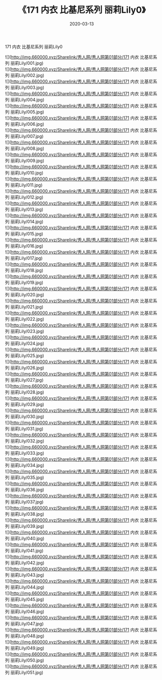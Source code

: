 ﻿---
layout: post
title:  《171 内衣 比基尼系列 丽莉Lily0》
date:   2020-03-13
img: http://img.660000.xyz/Sharelink/秀人网/秀人网第01部分/171 内衣 比基尼系列 丽莉Lily0/000.jpg
categories: [美女, 清纯, 唯美]
---

171 内衣 比基尼系列 丽莉Lily0

  ![](http://img.660000.xyz/Sharelink/秀人网/秀人网第01部分/171 内衣 比基尼系列 丽莉Lily/001.jpg) <br> ![](http://img.660000.xyz/Sharelink/秀人网/秀人网第01部分/171 内衣 比基尼系列 丽莉Lily/002.jpg) <br> ![](http://img.660000.xyz/Sharelink/秀人网/秀人网第01部分/171 内衣 比基尼系列 丽莉Lily/003.jpg) <br> ![](http://img.660000.xyz/Sharelink/秀人网/秀人网第01部分/171 内衣 比基尼系列 丽莉Lily/004.jpg) <br> ![](http://img.660000.xyz/Sharelink/秀人网/秀人网第01部分/171 内衣 比基尼系列 丽莉Lily/005.jpg) <br> ![](http://img.660000.xyz/Sharelink/秀人网/秀人网第01部分/171 内衣 比基尼系列 丽莉Lily/006.jpg) <br> ![](http://img.660000.xyz/Sharelink/秀人网/秀人网第01部分/171 内衣 比基尼系列 丽莉Lily/007.jpg) <br> ![](http://img.660000.xyz/Sharelink/秀人网/秀人网第01部分/171 内衣 比基尼系列 丽莉Lily/008.jpg) <br> ![](http://img.660000.xyz/Sharelink/秀人网/秀人网第01部分/171 内衣 比基尼系列 丽莉Lily/009.jpg) <br> ![](http://img.660000.xyz/Sharelink/秀人网/秀人网第01部分/171 内衣 比基尼系列 丽莉Lily/010.jpg) <br> ![](http://img.660000.xyz/Sharelink/秀人网/秀人网第01部分/171 内衣 比基尼系列 丽莉Lily/011.jpg) <br> ![](http://img.660000.xyz/Sharelink/秀人网/秀人网第01部分/171 内衣 比基尼系列 丽莉Lily/012.jpg) <br> ![](http://img.660000.xyz/Sharelink/秀人网/秀人网第01部分/171 内衣 比基尼系列 丽莉Lily/013.jpg) <br> ![](http://img.660000.xyz/Sharelink/秀人网/秀人网第01部分/171 内衣 比基尼系列 丽莉Lily/014.jpg) <br> ![](http://img.660000.xyz/Sharelink/秀人网/秀人网第01部分/171 内衣 比基尼系列 丽莉Lily/015.jpg) <br> ![](http://img.660000.xyz/Sharelink/秀人网/秀人网第01部分/171 内衣 比基尼系列 丽莉Lily/016.jpg) <br> ![](http://img.660000.xyz/Sharelink/秀人网/秀人网第01部分/171 内衣 比基尼系列 丽莉Lily/017.jpg) <br> ![](http://img.660000.xyz/Sharelink/秀人网/秀人网第01部分/171 内衣 比基尼系列 丽莉Lily/018.jpg) <br> ![](http://img.660000.xyz/Sharelink/秀人网/秀人网第01部分/171 内衣 比基尼系列 丽莉Lily/019.jpg) <br> ![](http://img.660000.xyz/Sharelink/秀人网/秀人网第01部分/171 内衣 比基尼系列 丽莉Lily/020.jpg) <br> ![](http://img.660000.xyz/Sharelink/秀人网/秀人网第01部分/171 内衣 比基尼系列 丽莉Lily/021.jpg) <br> ![](http://img.660000.xyz/Sharelink/秀人网/秀人网第01部分/171 内衣 比基尼系列 丽莉Lily/022.jpg) <br> ![](http://img.660000.xyz/Sharelink/秀人网/秀人网第01部分/171 内衣 比基尼系列 丽莉Lily/023.jpg) <br> ![](http://img.660000.xyz/Sharelink/秀人网/秀人网第01部分/171 内衣 比基尼系列 丽莉Lily/024.jpg) <br> ![](http://img.660000.xyz/Sharelink/秀人网/秀人网第01部分/171 内衣 比基尼系列 丽莉Lily/025.jpg) <br> ![](http://img.660000.xyz/Sharelink/秀人网/秀人网第01部分/171 内衣 比基尼系列 丽莉Lily/026.jpg) <br> ![](http://img.660000.xyz/Sharelink/秀人网/秀人网第01部分/171 内衣 比基尼系列 丽莉Lily/027.jpg) <br> ![](http://img.660000.xyz/Sharelink/秀人网/秀人网第01部分/171 内衣 比基尼系列 丽莉Lily/028.jpg) <br> ![](http://img.660000.xyz/Sharelink/秀人网/秀人网第01部分/171 内衣 比基尼系列 丽莉Lily/029.jpg) <br> ![](http://img.660000.xyz/Sharelink/秀人网/秀人网第01部分/171 内衣 比基尼系列 丽莉Lily/030.jpg) <br> ![](http://img.660000.xyz/Sharelink/秀人网/秀人网第01部分/171 内衣 比基尼系列 丽莉Lily/031.jpg) <br> ![](http://img.660000.xyz/Sharelink/秀人网/秀人网第01部分/171 内衣 比基尼系列 丽莉Lily/032.jpg) <br> ![](http://img.660000.xyz/Sharelink/秀人网/秀人网第01部分/171 内衣 比基尼系列 丽莉Lily/033.jpg) <br> ![](http://img.660000.xyz/Sharelink/秀人网/秀人网第01部分/171 内衣 比基尼系列 丽莉Lily/034.jpg) <br> ![](http://img.660000.xyz/Sharelink/秀人网/秀人网第01部分/171 内衣 比基尼系列 丽莉Lily/035.jpg) <br> ![](http://img.660000.xyz/Sharelink/秀人网/秀人网第01部分/171 内衣 比基尼系列 丽莉Lily/036.jpg) <br> ![](http://img.660000.xyz/Sharelink/秀人网/秀人网第01部分/171 内衣 比基尼系列 丽莉Lily/037.jpg) <br> ![](http://img.660000.xyz/Sharelink/秀人网/秀人网第01部分/171 内衣 比基尼系列 丽莉Lily/038.jpg) <br> ![](http://img.660000.xyz/Sharelink/秀人网/秀人网第01部分/171 内衣 比基尼系列 丽莉Lily/039.jpg) <br> ![](http://img.660000.xyz/Sharelink/秀人网/秀人网第01部分/171 内衣 比基尼系列 丽莉Lily/040.jpg) <br> ![](http://img.660000.xyz/Sharelink/秀人网/秀人网第01部分/171 内衣 比基尼系列 丽莉Lily/041.jpg) <br> ![](http://img.660000.xyz/Sharelink/秀人网/秀人网第01部分/171 内衣 比基尼系列 丽莉Lily/042.jpg) <br> ![](http://img.660000.xyz/Sharelink/秀人网/秀人网第01部分/171 内衣 比基尼系列 丽莉Lily/043.jpg) <br> ![](http://img.660000.xyz/Sharelink/秀人网/秀人网第01部分/171 内衣 比基尼系列 丽莉Lily/044.jpg) <br> ![](http://img.660000.xyz/Sharelink/秀人网/秀人网第01部分/171 内衣 比基尼系列 丽莉Lily/045.jpg) <br> ![](http://img.660000.xyz/Sharelink/秀人网/秀人网第01部分/171 内衣 比基尼系列 丽莉Lily/046.jpg) <br> ![](http://img.660000.xyz/Sharelink/秀人网/秀人网第01部分/171 内衣 比基尼系列 丽莉Lily/047.jpg) <br> ![](http://img.660000.xyz/Sharelink/秀人网/秀人网第01部分/171 内衣 比基尼系列 丽莉Lily/048.jpg) <br> ![](http://img.660000.xyz/Sharelink/秀人网/秀人网第01部分/171 内衣 比基尼系列 丽莉Lily/049.jpg) <br> ![](http://img.660000.xyz/Sharelink/秀人网/秀人网第01部分/171 内衣 比基尼系列 丽莉Lily/050.jpg) <br> ![](http://img.660000.xyz/Sharelink/秀人网/秀人网第01部分/171 内衣 比基尼系列 丽莉Lily/051.jpg) <br>